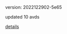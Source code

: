 version: 2022122902-5e65

updated 10 avds

[details](https://github.com/0x74f917491bfa7ebfa379/ali_avd_db/blob/master/change_log/2022/12/29/02/5e65.txt)